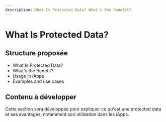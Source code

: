 ```yaml
---
description: What Is Protected Data? What's the Benefit?
---
```


# What Is Protected Data?

## Structure proposée

- What Is Protected Data?
- What's the Benefit?
- Usage in iApps
- Examples and use cases

## Contenu à développer

Cette section sera développée pour expliquer ce qu'est une protected data et ses avantages, notamment son utilisation dans les iApps. 